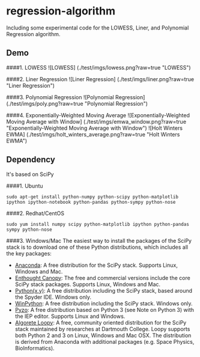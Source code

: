 regression-algorithm
====================
Including some experimental code for the LOWESS, Liner, and Polynomial Regression algorithm. 


Demo
----

####1. LOWESS
![LOWESS] (./test/imgs/lowess.png?raw=true "LOWESS")

####2. Liner Regression
![Liner Regression] (./test/imgs/liner.png?raw=true "Liner Regression")

####3. Polynomial Regression
![Polynomial Regression] (./test/imgs/poly.png?raw=true "Polynomial Regression")

####4. Exponentially-Weighted Moving Average 
![Exponentially-Weighted Moving Average with Window] (./test/imgs/emwa_window.png?raw=true "Exponentially-Weighted Moving Average with Window")
![Holt Winters EWMA] (./test/imgs/holt_winters_average.png?raw=true "Holt Winters EWMA")

Dependency
----------
It's based on SciPy

####1. Ubuntu
```shell
sudo apt-get install python-numpy python-scipy python-matplotlib ipython ipython-notebook python-pandas python-sympy python-nose
```
####2. Redhat/CentOS
```shell
sudo yum install numpy scipy python-matplotlib ipython python-pandas sympy python-nose
```

####3. Windows/Mac
The easiest way to install the packages of the SciPy stack is to download one of these Python distributions, which includes all the key packages:

* [Anaconda](http://continuum.io/downloads.html): A free distribution for the SciPy stack. Supports Linux, Windows and Mac.
* [Enthought Canopy](http://www.enthought.com/products/canopy/): The free and commercial versions include the core SciPy stack packages. Supports Linux, Windows and Mac.
* [Python(x,y)](http://code.google.com/p/pythonxy/): A free distribution including the SciPy stack, based around the Spyder IDE. Windows only.
* [WinPython](http://code.google.com/p/winpython/): A free distribution including the SciPy stack. Windows only.
* [Pyzo](http://www.pyzo.org/): A free distribution based on Python 3 (see Note on Python 3) with the IEP editor. Supports Linux and Windows.
* [Algorete Loopy](http://algorete.org/): A free, community oriented distribution for the SciPy stack maintained by researches at Dartmouth College. Loopy supports both Python 2 and 3 on Linux, Windows and Mac OSX. The distribution is derived from Anaconda with additional packages (e.g. Space Physics, BioInformatics).
